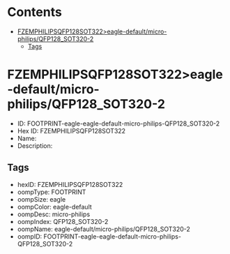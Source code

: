 



Contents
========

* [FZEMPHILIPSQFP128SOT322>eagle-default/micro-philips/QFP128_SOT320-2](#fzemphilipsqfp128sot322eagle-defaultmicro-philipsqfp128_sot320-2)
	* [Tags](#tags)

# FZEMPHILIPSQFP128SOT322>eagle-default/micro-philips/QFP128_SOT320-2

- ID: FOOTPRINT-eagle-eagle-default-micro-philips-QFP128_SOT320-2
- Hex ID: FZEMPHILIPSQFP128SOT322
- Name: 
- Description: 

## Tags

- hexID: FZEMPHILIPSQFP128SOT322
- oompType: FOOTPRINT
- oompSize: eagle
- oompColor: eagle-default
- oompDesc: micro-philips
- oompIndex: QFP128_SOT320-2
- oompName: eagle-default/micro-philips/QFP128_SOT320-2
- oompID: FOOTPRINT-eagle-eagle-default-micro-philips-QFP128_SOT320-2
